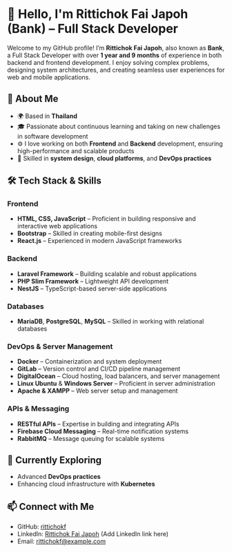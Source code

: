 # 👋 Hello, I'm Rittichok Fai Japoh (Bank) – Full Stack Developer

Welcome to my GitHub profile! I’m **Rittichok Fai Japoh**, also known as **Bank**, a Full Stack Developer with over **1 year and 9 months** of experience in both backend and frontend development. I enjoy solving complex problems, designing system architectures, and creating seamless user experiences for web and mobile applications.

## 🚀 About Me

- 🌍 Based in **Thailand**
- 🎓 Passionate about continuous learning and taking on new challenges in software development
- ⚙️ I love working on both **Frontend** and **Backend** development, ensuring high-performance and scalable products
- 🔧 Skilled in **system design**, **cloud platforms**, and **DevOps practices**

## 🛠️ Tech Stack & Skills

### Frontend
- **HTML, CSS, JavaScript** – Proficient in building responsive and interactive web applications
- **Bootstrap** – Skilled in creating mobile-first designs
- **React.js** – Experienced in modern JavaScript frameworks
  
### Backend
- **Laravel Framework** – Building scalable and robust applications
- **PHP Slim Framework** – Lightweight API development
- **NestJS** – TypeScript-based server-side applications

### Databases
- **MariaDB**, **PostgreSQL**, **MySQL** – Skilled in working with relational databases

### DevOps & Server Management
- **Docker** – Containerization and system deployment
- **GitLab** – Version control and CI/CD pipeline management
- **DigitalOcean** – Cloud hosting, load balancers, and server management
- **Linux Ubuntu** & **Windows Server** – Proficient in server administration
- **Apache & XAMPP** – Web server setup and management

### APIs & Messaging
- **RESTful APIs** – Expertise in building and integrating APIs
- **Firebase Cloud Messaging** – Real-time notification systems
- **RabbitMQ** – Message queuing for scalable systems

## 🌱 Currently Exploring
- Advanced **DevOps practices**
- Enhancing cloud infrastructure with **Kubernetes**

## 📫 Connect with Me
- GitHub: [rittichokf](https://github.com/rittichokf)
- LinkedIn: [Rittichok Fai Japoh](#) (Add LinkedIn link here)
- Email: [rittichokf@example.com](mailto:rittichokf@example.com)

